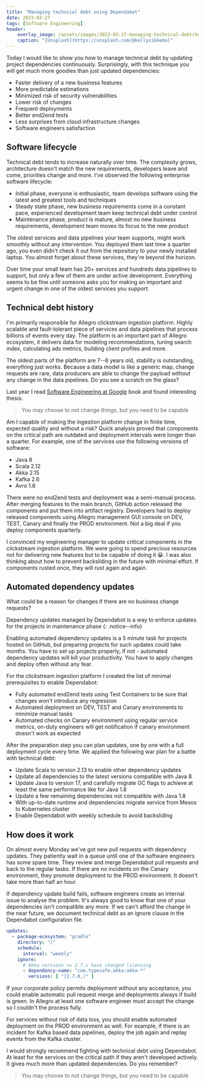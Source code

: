 ```yaml
---
title: "Managing technical debt using Dependabot"
date: 2023-03-27
tags: [Software Engineering]
header:
    overlay_image: /assets/images/2023-03-27-managing-technical-debt/kelly-sikkema-JUPzi-F3Iww-unsplash.webp
    caption: "[Unsplash](https://unsplash.com/@kellysikkema)"
---
```


Today I would like to show you how to manage technical debt by updating project dependencies continuously.
Surprisingly, with this technique you will get much more goodies than just updated dependencies:

* Faster delivery of a new business features
* More predictable estimations
* Minimized risk of security vulnerabilities
* Lower risk of changes
* Frequent deployments
* Better end2end tests
* Less surprises from cloud infrastructure changes
* Software engineers satisfaction

## Software lifecycle

Technical debt tends to increase naturally over time.
The complexity grows, architecture doesn't match the new requirements, developers leave and come, priorities change and more.
I've observed the following enterprise software lifecycle:

* Initial phase, everyone is enthusiastic, team develops software using the latest and greatest tools and techniques
* Steady state phase, new business requirements come in a constant pace, experienced development team keep technical debt under control
* Maintenance phase, product is mature, almost no new business requirements, development team moves its focus to the new product

The oldest services and data pipelines your team supports, might work smoothly without any intervention.
You deployed them last time a quarter ago, you even didn't check it out from the repository to your newly installed laptop. You almost forget about these services, they're beyond the horizon.

Over time your small team has 20+ services and hundreds data pipelines to support, but only a few of them are under active development.
Everything seems to be fine until someone asks you for making an important and urgent change in one of the oldest services you support.

## Technical debt history

I'm primarily responsible for Allegro clickstream ingestion platform.
Highly scalable and fault-tolerant piece of services and data pipelines that process billions of events every day.
The platform is an important part of Allegro ecosystem, it delivers data for modeling recommendations, tuning search index, calculating ads metrics, building client profiles and more.

The oldest parts of the platform are 7--8 years old, stability is outstanding, everything just works.
Because a data model is like a generic map, change requests are rare, data producers are able to change the payload without any change in the data pipelines.
Do you see a scratch on the glass?

Last year I read [Software Engineering at Google](/blog/2022/09/22/software-engineering-at-google/) book
and found interesting thesis:

> You may choose to not change things, but you need to be capable

Am I capable of making the ingestion platform change in finite time, expected quality and without a risk?
Quick analysis proved that components on the critical path are outdated and deployment intervals were longer than a quarter. 
For example, one of the services use the following versions of software:

* Java 8
* Scala 2.12
* Akka 2.15
* Kafka 2.6
* Avro 1.8

There were no end2end tests and deployment was a semi-manual process.
After merging features to the main branch, GitHub action released the components and put them into artifact registry.
Developers had to deploy released components using Allegro management GUI console on DEV, TEST, Canary and finally the PROD environment.
Not a big deal if you deploy components quarterly.

I convinced my engineering manager to update critical components in the clickstream ingestion platform.
We were going to spend precious resources not for delivering new features but to be capable of doing it 😀.
I was also thinking about how to prevent backsliding in the future with minimal effort.
If components rusted once, they will rust again and again.

## Automated dependency updates

What could be a reason for changes if there are no business change requests?

Dependency updates managed by Dependabot is a way to enforce updates for the projects in maintenance phase
{: .notice--info}

Enabling automated dependency updates is a 5 minute task for projects hosted on GitHub,
but preparing projects for such updates could take months.
You have to set up projects properly, if not - automated dependency updates will kill your productivity.
You have to apply changes and deploy often without any fear.

For the clickstream ingestion platform I created the list of minimal prerequisites to enable Dependabot:

* Fully automated end2end tests using Test Containers to be sure that changes won't introduce any regression
* Automated deployment on DEV, TEST and Canary environments to minimize manual tasks
* Automated checks on Canary environment using regular service metrics, on-duty engineers will get notification if canary environment doesn't work as expected

After the preparation step you can plan updates, one by one with a full deployment cycle every time.
We applied the following war plan for a battle with technical debt:

* Update Scala to version 2.13 to enable other dependency updates
* Update all dependencies to the latest versions compatible with Java 8
* Update Java to version 17, and carefully migrate GC flags to achieve at least the same performance like for Java 1.8
* Update a few remaining dependencies not compatible with Java 1.8
* With up-to-date runtime and dependencies migrate service from Mesos to Kubernetes cluster
* Enable Dependabot with weekly schedule to avoid backsliding

## How does it work

On almost every Monday we've got new pull requests with dependency updates.
They patiently wait in a queue until one of the software engineers has some spare time.
They review and merge Dependabot pull requests and back to the regular tasks.
If there are no incidents on the Canary environment, they promote deployment to the PROD environment.
It doesn't take more than half an hour.

If dependency update build fails, software engineers create an internal issue to analyse the problem.
It's always good to know that one of your dependencies isn't compatible any more.
If we can't afford the change in the near future, we document technical debt as an ignore clause in the Dependabot configuration file.

```yaml
updates:
  - package-ecosystem: "gradle"
    directory: "/"
    schedule:
      interval: "weekly"
    ignore:
      # Akka versions >= 2.7.x have changed licensing
      - dependency-name: "com.typesafe.akka:akka-*"
        versions: [ "[2.7.0,)" ]
```

If your corporate policy permits deployment without any acceptance, you could enable automatic pull request merge and deployments always if build is green.
In Allegro at least one software engineer must accept the change so I couldn't the process fully.

For services without risk of data loss, you should enable automated deployment on the PROD environment as well.
For example, if there is an incident for Kafka based data pipelines, deploy the job again and replay events from the Kafka cluster.

I would strongly recommend fighting with technical debt using Dependabot.
At least for the services on the critical path if they aren't developed actively.
It gives much more than updated dependencies.
Do you remember?

> You may choose to not change things, but you need to be capable

